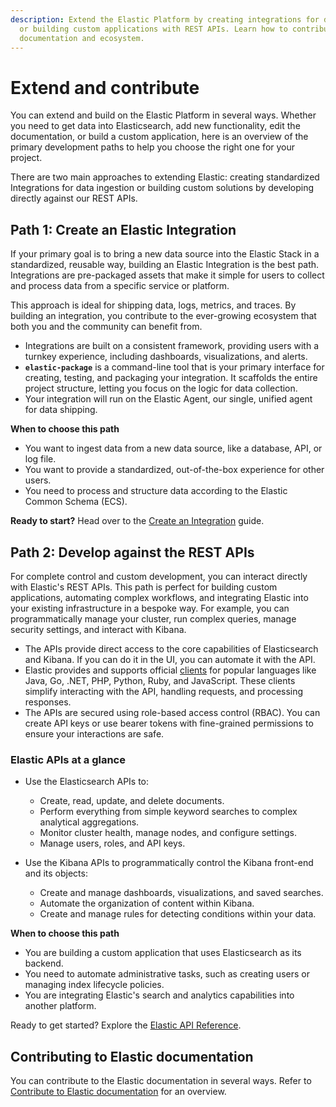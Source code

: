 ```yaml
---
description: Extend the Elastic Platform by creating integrations for data ingestion
  or building custom applications with REST APIs. Learn how to contribute to Elastic
  documentation and ecosystem.
---
```


# Extend and contribute 

You can extend and build on the Elastic Platform in several ways. Whether you need to get data into Elasticsearch, add new functionality, edit the documentation, or build a custom application, here is an overview of the primary development paths to help you choose the right one for your project.

There are two main approaches to extending Elastic: creating standardized Integrations for data ingestion or building custom solutions by developing directly against our REST APIs.

## Path 1: Create an Elastic Integration

If your primary goal is to bring a new data source into the Elastic Stack in a standardized, reusable way, building an Elastic Integration is the best path. Integrations are pre-packaged assets that make it simple for users to collect and process data from a specific service or platform.

This approach is ideal for shipping data, logs, metrics, and traces. By building an integration, you contribute to the ever-growing ecosystem that both you and the community can benefit from.

* Integrations are built on a consistent framework, providing users with a turnkey experience, including dashboards, visualizations, and alerts.  
* **`elastic-package`** is a command-line tool that is your primary interface for creating, testing, and packaging your integration. It scaffolds the entire project structure, letting you focus on the logic for data collection.  
* Your integration will run on the Elastic Agent, our single, unified agent for data shipping.

**When to choose this path**

* You want to ingest data from a new data source, like a database, API, or log file.  
* You want to provide a standardized, out-of-the-box experience for other users.  
* You need to process and structure data according to the Elastic Common Schema (ECS).

**Ready to start?** Head over to the [Create an Integration](integrations://extend/index.md) guide.

## Path 2: Develop against the REST APIs

For complete control and custom development, you can interact directly with Elastic's REST APIs. This path is perfect for building custom applications, automating complex workflows, and integrating Elastic into your existing infrastructure in a bespoke way. For example, you can programmatically manage your cluster, run complex queries, manage security settings, and interact with Kibana.

* The APIs provide direct access to the core capabilities of Elasticsearch and Kibana. If you can do it in the UI, you can automate it with the API.  
* Elastic provides and supports official [clients](/reference/elasticsearch-clients/index.md) for popular languages like Java, Go, .NET, PHP, Python, Ruby, and JavaScript. These clients simplify interacting with the API, handling requests, and processing responses.
* The APIs are secured using role-based access control (RBAC). You can create API keys or use bearer tokens with fine-grained permissions to ensure your interactions are safe.

### Elastic APIs at a glance

* Use the Elasticsearch APIs to:

  * Create, read, update, and delete documents.  
  * Perform everything from simple keyword searches to complex analytical aggregations.  
  * Monitor cluster health, manage nodes, and configure settings.  
  * Manage users, roles, and API keys.  

* Use the Kibana APIs to programmatically control the Kibana front-end and its objects:

  * Create and manage dashboards, visualizations, and saved searches.  
  * Automate the organization of content within Kibana.  
  * Create and manage rules for detecting conditions within your data.

**When to choose this path**

* You are building a custom application that uses Elasticsearch as its backend.  
* You need to automate administrative tasks, such as creating users or managing index lifecycle policies.  
* You are integrating Elastic's search and analytics capabilities into another platform.

Ready to get started? Explore the [Elastic API Reference]({{apis}}).

## Contributing to Elastic documentation

You can contribute to the Elastic documentation in several ways. Refer to [Contribute to Elastic documentation](./../contribute-docs/index.md) for an overview.

